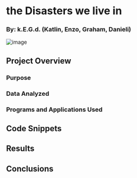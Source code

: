 # the Disasters we live in
### By: k.E.G.d. (Katlin, Enzo, Graham, Danieli)

![image](https://user-images.githubusercontent.com/92705556/163100279-0a091a96-46f8-4579-9531-f9f4bac3e4e8.png)


## Project Overview
### Purpose
### Data Analyzed
### Programs and Applications Used
## Code Snippets
## Results
## Conclusions

